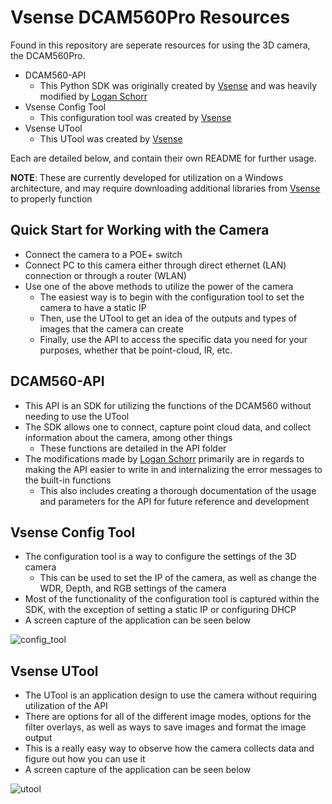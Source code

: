 # Vsense DCAM560Pro Resources
Found in this repository are seperate resources for using the 3D camera, the DCAM560Pro.
- DCAM560-API
  -  This Python SDK was originally created by [Vsense](https://github.com/Vzense/BaseSDK_python_wrapper) and was heavily modified by [Logan Schorr](https://github.com/pokelogan89)
- Vsense Config Tool
  - This configuration tool was created by [Vsense](https://github.com/Vzense/VzenseConfigTool) 
- Vsense UTool
  - This UTool was created by [Vsense](https://github.com/Vzense/UTool) 

Each are detailed below, and contain their own README for further usage.

**NOTE**: These are currently developed for utilization on a Windows architecture, and may require downloading additional libraries from [Vsense](https://github.com/Vzense) to properly function

## Quick Start for Working with the Camera
 - Connect the camera to a POE+ switch
 - Connect PC to this camera either through direct ethernet (LAN) connection or through a router (WLAN)
 - Use one of the above methods to utilize the power of the camera
   - The easiest way is to begin with the configuration tool to set the camera to have a static IP
   - Then, use the UTool to get an idea of the outputs and types of images that the camera can create
   - Finally, use the API to access the specific data you need for your purposes, whether that be point-cloud, IR, etc. 

## DCAM560-API
 - This API is an SDK for utilizing the functions of the DCAM560 without needing to use the UTool
 - The SDK allows one to connect, capture point cloud data, and collect information about the camera, among other things
   - These functions are detailed in the API folder
 - The modifications made by [Logan Schorr](https://github.com/pokelogan89) primarily are in regards to making the API easier to write in and internalizing the error messages to the built-in functions
   - This also includes creating a thorough documentation of the usage and parameters for the API for future reference and development

## Vsense Config Tool
- The configuration tool is a way to configure the settings of the 3D camera
  - This can be used to set the IP of the camera, as well as change the WDR, Depth, and RGB settings of the camera
- Most of the functionality of the configuration tool is captured within the SDK, with the exception of setting a static IP or configuring DHCP
- A screen capture of the application can be seen below

![config_tool](https://user-images.githubusercontent.com/9327669/193338455-81024a7b-7656-41f9-a924-3700194e03ac.PNG)

## Vsense UTool
- The UTool is an application design to use the camera without requiring utilization of the API
- There are options for all of the different image modes, options for the filter overlays, as well as ways to save images and format the image output
- This is a really easy way to observe how the camera collects data and figure out how you can use it
- A screen capture of the application can be seen below

![utool](https://user-images.githubusercontent.com/9327669/193340346-73d71138-70d9-479a-90fa-5fdb1c5920a3.PNG)
